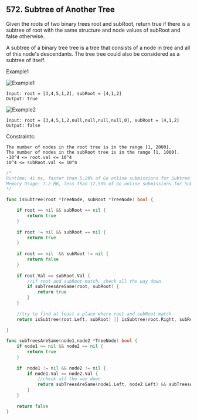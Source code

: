 ## 572. Subtree of Another Tree

Given the roots of two binary trees root and subRoot, return true if there is a subtree of root with the same structure and node values of subRoot and false otherwise.

A subtree of a binary tree tree is a tree that consists of a node in tree and all of this node's descendants. The tree tree could also be considered as a subtree of itself.

Example1

![Example1](https://assets.leetcode.com/uploads/2021/04/28/subtree1-tree.jpg)
```
Input: root = [3,4,5,1,2], subRoot = [4,1,2]
Output: true
```

![Example2](https://assets.leetcode.com/uploads/2021/04/28/subtree2-tree.jpg)
```
Input: root = [3,4,5,1,2,null,null,null,null,0], subRoot = [4,1,2]
Output: false
```

Constraints:
```
The number of nodes in the root tree is in the range [1, 2000].
The number of nodes in the subRoot tree is in the range [1, 1000].
-10^4 <= root.val <= 10^4
10^4 <= subRoot.val <= 10^4
```

```go
/*
Runtime: 41 ms, faster than 5.29% of Go online submissions for Subtree of Another Tree.
Memory Usage: 7.2 MB, less than 17.55% of Go online submissions for Subtree of Another Tree.
*/

func isSubtree(root *TreeNode, subRoot *TreeNode) bool {

    if root == nil && subRoot == nil {
        return true
    }
    
    if root != nil && subRoot == nil {
        return true
    }
    
    if root == nil  && subRoot != nil {
        return false
    }
    
    if root.Val == subRoot.Val {
        //if root and subRoot match, check all the way down
        if subTreesAreSame(root, subRoot) {
            return true
        }
    }
    
    //try to find at least a place where root and subRoot match
    return isSubtree(root.Left, subRoot) || isSubtree(root.Right, subRoot)
    
}

func subTreesAreSame(node1,node2 *TreeNode) bool {
    if node1 == nil && node2 == nil {
        return true
    }
    
    if  node1 != nil && node2 != nil {
        if node1.Val == node2.Val {
            //check all the way down
            return subTreesAreSame(node1.Left, node2.Left) && subTreesAreSame(node1.Right, node2.Right)
        }
    }
    
    return false
}



```